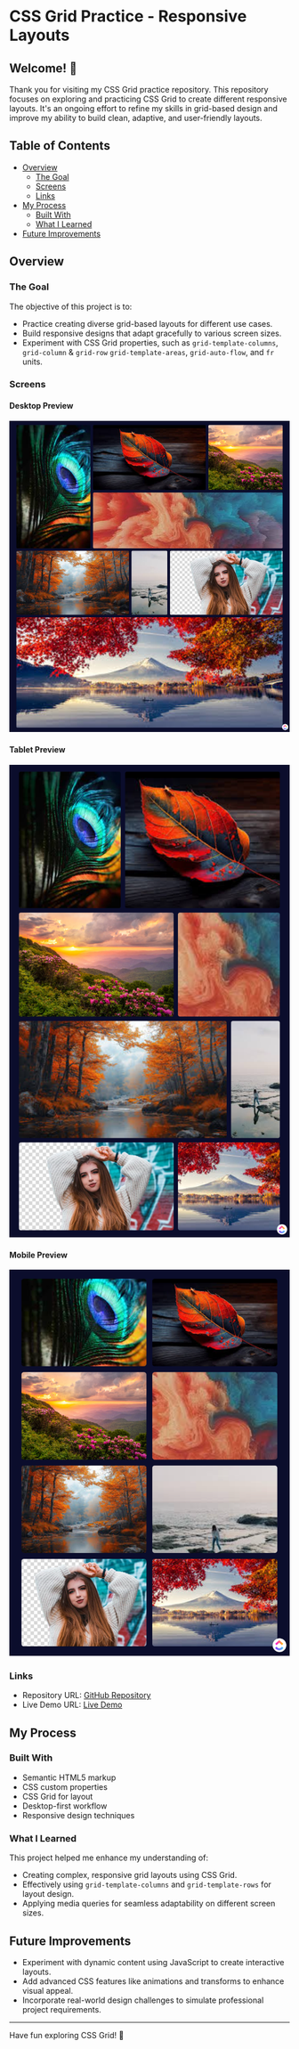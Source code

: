 # CSS Grid Practice - Responsive Layouts

## Welcome! 👋

Thank you for visiting my CSS Grid practice repository.   This repository focuses on exploring and practicing CSS Grid to create different responsive layouts. It's an ongoing effort to refine my skills in grid-based design and improve my ability to build clean, adaptive, and user-friendly layouts.

## Table of Contents

- [Overview](#overview)
  - [The Goal](#the-goal)
  - [Screens](#screens)
  - [Links](#links)
- [My Process](#my-process)
  - [Built With](#built-with)
  - [What I Learned](#what-i-learned)
- [Future Improvements](#future-improvements)

## Overview

### The Goal

The objective of this project is to:

- Practice creating diverse grid-based layouts for different use cases.
- Build responsive designs that adapt gracefully to various screen sizes.
- Experiment with CSS Grid properties, such as `grid-template-columns`, `grid-column` & `grid-row` `grid-template-areas`, `grid-auto-flow`, and `fr` units.

### Screens

#### Desktop Preview
![Desktop Preview](./assets/images/desktop-preview.png)

#### Tablet Preview
![Tablet Preview](./assets/images/tablet-preview.png)

#### Mobile Preview
![Mobile Preview](./assets/images/mobile-preview.png)

### Links

- Repository URL: [GitHub Repository](https://github.com/username/grid-practice)
- Live Demo URL: [Live Demo](https://grid-practice-demo.netlify.app/)

## My Process

### Built With

- Semantic HTML5 markup
- CSS custom properties
- CSS Grid for layout
- Desktop-first workflow
- Responsive design techniques

### What I Learned

This project helped me enhance my understanding of:

- Creating complex, responsive grid layouts using CSS Grid.
- Effectively using `grid-template-columns` and `grid-template-rows` for layout design.
- Applying media queries for seamless adaptability on different screen sizes.

## Future Improvements

- Experiment with dynamic content using JavaScript to create interactive layouts.
- Add advanced CSS features like animations and transforms to enhance visual appeal.
- Incorporate real-world design challenges to simulate professional project requirements.

---

Have fun exploring CSS Grid! 🚀
